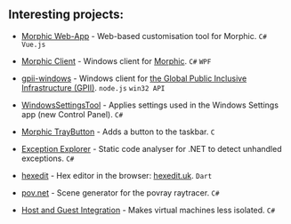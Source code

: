 ## Interesting projects:

* [Morphic Web-App](https://github.com/raisingthefloor/morphic-community-webapp) - Web-based customisation tool for Morphic. `C#` `Vue.js`
* [Morphic Client](https://github.com/raisingthefloor/morphic-windows) - Windows client for [Morphic](https://morphic.org). `C#` `WPF`
* [gpii-windows](https://github.com/GPII/windows#gpii-for-windows) - Windows client for [the Global Public Inclusive Infrastructure (GPII)](https://gpii.net). `node.js` `win32 API`
* [WindowsSettingsTool](https://github.com/stegru/WindowsSettingsTool) - Applies settings used in the Windows Settings app (new Control Panel). `C#`
* [Morphic TrayButton](https://github.com/stegru/Morphic.TrayButton) - Adds a button to the taskbar. `C`


* [Exception Explorer](https://github.com/stegru/ExceptionExplorer) - Static code analyser for .NET to detect unhandled exceptions. `C#`
* [hexedit](https://github.com/stegru/hexedit) - Hex editor in the browser: [hexedit.uk](http://hexedit.uk). `Dart`
* [pov.net](https://github.com/stegru/pov.net) - Scene generator for the povray raytracer. `C#`
* [Host and Guest Integration](https://github.com/stegru/hagi) - Makes virtual machines less isolated. `C#`
